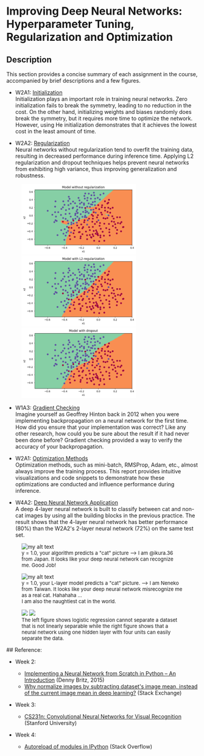 # Improving Deep Neural Networks: Hyperparameter Tuning, Regularization and Optimization


## Description

This section provides a concise summary of each assignment in the course, accompanied by brief descriptions and a few figures.

- W2A1: [Initialization](https://htmlpreview.github.io/?https://github.com/lionlai1989/Deep_Learning_Specialization/blob/master/C2-Improving_Deep_Neural_Networks_Hyperparameter_Tuning_Regularization_and_Optimization/W1A1-Initialization/Initialization.html)  
Initialization plays an important role in training neural networks. Zero initialization fails to break the symmetry, leading to no reduction in the cost. On the other hand, initializing weights and biases randomly does break the symmetry, but it requires more time to optimize the network. However, using He initialization demonstrates that it achieves the lowest cost in the least amount of time.  

- W2A2: [Regularization](https://htmlpreview.github.io/?https://github.com/lionlai1989/Deep_Learning_Specialization/blob/master/C2-Improving_Deep_Neural_Networks_Hyperparameter_Tuning_Regularization_and_Optimization/W1A2-Regularization/Regularization.html)  
Neural networks without regularization tend to overfit the training data, resulting in decreased performance during inference time. Applying L2 regularization and dropout techniques helps prevent neural networks from exhibiting high variance, thus improving generalization and robustness.  

<figure float="left">
<img src="./W1A2-Regularization/experiment_output/nn_no_regularization.png" width="300"/>
<img src="./W1A2-Regularization/experiment_output/nn_l2.png" width="300"/>
<img src="./W1A2-Regularization/experiment_output/nn_dropout.png" width="300"/>
</figure>

- W1A3: [Gradient Checking](https://htmlpreview.github.io/?https://github.com/lionlai1989/Deep_Learning_Specialization/blob/master/C2-Improving_Deep_Neural_Networks_Hyperparameter_Tuning_Regularization_and_Optimization/W1A3-Gradient_Checking/Gradient_Checking.html)  
Imagine yourself as Geoffrey Hinton back in 2012 when you were implementing backpropagation on a neural network for the first time. How did you ensure that your implementation was correct? Like any other research, how could you be sure about the result if it had never been done before? Gradient checking provided a way to verify the accuracy of your backpropagation.  

- W2A1: [Optimization Methods](https://htmlpreview.github.io/?https://github.com/lionlai1989/Deep_Learning_Specialization/blob/master/C2-Improving_Deep_Neural_Networks_Hyperparameter_Tuning_Regularization_and_Optimization/W2A1-Optimization_Methods/Optimization_methods.html)  
Optimization methods, such as mini-batch, RMSProp, Adam, etc., almost always improve the training process. This report provides intuitive visualizations and code snippets to demonstrate how these optimizations are conducted and influence performance during inference.  

- W4A2: [Deep Neural Network Application](https://htmlpreview.github.io/?)  
A deep 4-layer neural network is built to classify between cat and non-cat images by using all the building blocks in the previous practice. The result shows that the 4-layer neural network has better performance (80%) than the W2A2's 2-layer neural network (72%) on the same test set.  

<figure>
<img src="./W4A2-Deep_Neural_Network_Application/my_images/ikura.36.png" alt="my alt text" height="300"/>
<figcaption style="font-size: small;">y = 1.0, your algorithm predicts a "cat" picture --> I am @ikura.36 from Japan. It looks like your deep neural network can recognize me. Good Job!</figcaption>
</figure>

<figure>
<img src="./W4A2-Deep_Neural_Network_Application/my_images/neneko.png" alt="my alt text" height="300"/>
<figcaption style="font-size: small;">y = 1.0, your L-layer model predicts a "cat" picture. --> I am Neneko from Taiwan. It looks like your deep neural network misrecognize me as a real cat. Hahahaha ...<br>I am also the naughtiest cat in the world.</figcaption>
</figure>


<figure float="left">
<img src="./W3A1-Planar_Data_Classification_with_One_Hidden_Layer/experiment_output/logistic_regression_output.png" height="300"/>
<img src="./W3A1-Planar_Data_Classification_with_One_Hidden_Layer/experiment_output/nn_1layer_4units_output.png" height="300"/>
<figcaption style="font-size: small;">The left figure shows logistic regression cannot separate a dataset that is not linearly separable while the right figure shows that a neural network using one hidden layer with four units can easily separate the data.</figcaption>
</figure>
## Reference:

- Week 2:
  - [Implementing a Neural Network from Scratch in Python – An Introduction](https://github.com/dennybritz/nn-from-scratch) (Denny Britz, 2015)
  - [Why normalize images by subtracting dataset's image mean, instead of the current image mean in deep learning?](https://stats.stackexchange.com/questions/211436/why-normalize-images-by-subtracting-datasets-image-mean-instead-of-the-current) (Stack Exchange)

- Week 3:
  - [CS231n: Convolutional Neural Networks for Visual Recognition](https://cs231n.github.io/neural-networks-case-study/) (Stanford University)

- Week 4:
  - [Autoreload of modules in IPython](https://stackoverflow.com/questions/1907993/autoreload-of-modules-in-ipython) (Stack Overflow)
